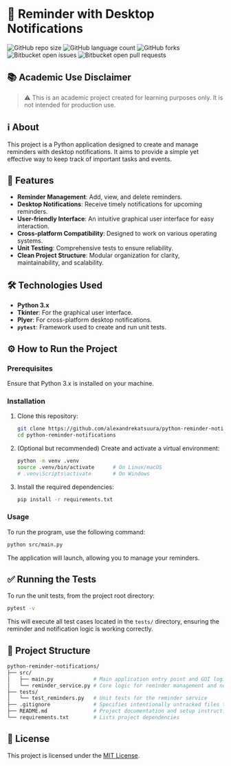 # 📝 Reminder with Desktop Notifications

![GitHub repo size](https://img.shields.io/github/repo-size/alexandrekatsuura/python-reminder-notifications?style=for-the-badge)
![GitHub language count](https://img.shields.io/github/languages/count/alexandrekatsuura/python-reminder-notifications?style=for-the-badge)
![GitHub forks](https://img.shields.io/github/forks/alexandrekatsuura/python-reminder-notifications?style=for-the-badge)
![Bitbucket open issues](https://img.shields.io/bitbucket/issues/alexandrekatsuura/python-reminder-notifications?style=for-the-badge)
![Bitbucket open pull requests](https://img.shields.io/bitbucket/pr-raw/alexandrekatsuura/python-reminder-notifications?style=for-the-badge)

## 📚 Academic Use Disclaimer

> ⚠️ This is an academic project created for learning purposes only.
> It is not intended for production use.

## ℹ️ About

This project is a Python application designed to create and manage reminders with desktop notifications. It aims to provide a simple yet effective way to keep track of important tasks and events.

## 🚀 Features

*   **Reminder Management**: Add, view, and delete reminders.
*   **Desktop Notifications**: Receive timely notifications for upcoming reminders.
*   **User-friendly Interface**: An intuitive graphical user interface for easy interaction.
*   **Cross-platform Compatibility**: Designed to work on various operating systems.
*   **Unit Testing**: Comprehensive tests to ensure reliability.
*   **Clean Project Structure**: Modular organization for clarity, maintainability, and scalability.

## 🛠️ Technologies Used

*   **Python 3.x**
*   **Tkinter**: For the graphical user interface.
*   **Plyer**: For cross-platform desktop notifications.
*   **`pytest`**: Framework used to create and run unit tests.

## ⚙️ How to Run the Project

### Prerequisites

Ensure that Python 3.x is installed on your machine.

### Installation

1.  Clone this repository:

    ```bash
    git clone https://github.com/alexandrekatsuura/python-reminder-notifications
    cd python-reminder-notifications
    ```

2.  (Optional but recommended) Create and activate a virtual environment:

    ```bash
    python -m venv .venv
    source .venv/bin/activate      # On Linux/macOS
    # .venv\Scripts\activate       # On Windows
    ```

3.  Install the required dependencies:

    ```bash
    pip install -r requirements.txt
    ```

### Usage

To run the program, use the following command:

```bash
python src/main.py
```

The application will launch, allowing you to manage your reminders.

## ✅ Running the Tests

To run the unit tests, from the project root directory:

```bash
pytest -v
```

This will execute all test cases located in the `tests/` directory, ensuring the reminder and notification logic is working correctly.

## 📁 Project Structure

```bash
python-reminder-notifications/
├── src/
│   ├── main.py             # Main application entry point and GUI logic
│   └── reminder_service.py # Core logic for reminder management and notification scheduling
├── tests/
│   └── test_reminders.py   # Unit tests for the reminder service
├── .gitignore              # Specifies intentionally untracked files to ignore by Git
├── README.md               # Project documentation and setup instructions
└── requirements.txt        # Lists project dependencies
```

## 📄 License

This project is licensed under the [MIT License](LICENSE).




